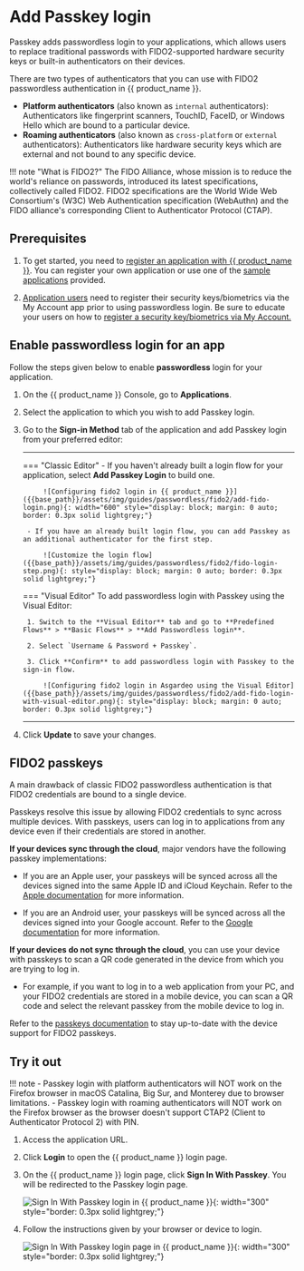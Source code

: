 # Add Passkey login

Passkey adds passwordless login to your applications, which allows users to replace traditional passwords with FIDO2-supported hardware security keys or built-in authenticators on their devices.

There are two types of authenticators that you can use with FIDO2 passwordless authentication in {{ product_name }}.

- **Platform authenticators** (also known as `internal` authenticators): Authenticators like fingerprint scanners, TouchID, FaceID, or Windows Hello which are bound to a particular device.
- **Roaming authenticators** (also known as `cross-platform` or `external` authenticators): Authenticators like hardware security keys which are external and not bound to any specific device.

!!! note "What is FIDO2?"
    The FIDO Alliance, whose mission is to reduce the world's reliance on passwords, introduced its latest specifications, collectively called FIDO2. FIDO2 specifications are the World Wide Web Consortium's (W3C) Web Authentication specification (WebAuthn) and the FIDO alliance's corresponding Client to Authenticator Protocol (CTAP).

## Prerequisites

1. To get started, you need to [register an application with {{ product_name }}]({{base_path}}/guides/applications/). You can register your own application or use one of the [sample applications]({{base_path}}/get-started/try-samples/) provided.

2. [Application users]({{base_path}}/guides/users/manage-customers/#onboard-a-user) need to register their security keys/biometrics via the My Account app prior to using passwordless login. Be sure to educate your users on how to [register a security key/biometrics via My Account.]({{base_path}}/guides/user-self-service/register-security-key/)

## Enable passwordless login for an app

Follow the steps given below to enable **passwordless** login for your application.

1. On the {{ product_name }} Console, go to **Applications**.

2. Select the application to which you wish to add Passkey login.

3. Go to the **Sign-in Method** tab of the application and add Passkey login from your preferred editor:


    ---
    === "Classic Editor"
        - If you haven't already built a login flow for your application, select **Add Passkey Login** to build one.

            ![Configuring fido2 login in {{ product_name }}]({{base_path}}/assets/img/guides/passwordless/fido2/add-fido-login.png){: width="600" style="display: block; margin: 0 auto; border: 0.3px solid lightgrey;"}

        - If you have an already built login flow, you can add Passkey as an additional authenticator for the first step.

            ![Customize the login flow]({{base_path}}/assets/img/guides/passwordless/fido2/fido-login-step.png){: style="display: block; margin: 0 auto; border: 0.3px solid lightgrey;"}

    === "Visual Editor"
        To add passwordless login with Passkey using the Visual Editor:

        1. Switch to the **Visual Editor** tab and go to **Predefined Flows** > **Basic Flows** > **Add Passwordless login**.

        2. Select `Username & Password + Passkey`.

        3. Click **Confirm** to add passwordless login with Passkey to the sign-in flow.

            ![Configuring fido2 login in Asgardeo using the Visual Editor]({{base_path}}/assets/img/guides/passwordless/fido2/add-fido-login-with-visual-editor.png){: style="display: block; margin: 0 auto; border: 0.3px solid lightgrey;"}

    ---

4. Click **Update** to save your changes.

## FIDO2 passkeys

A main drawback of classic FIDO2 passwordless authentication is that FIDO2 credentials are bound to a single device.

Passkeys resolve this issue by allowing FIDO2 credentials to sync across multiple devices. With passkeys, users can log in to applications from any device even if their credentials are stored in another.

**If your devices sync through the cloud**, major vendors have the following passkey implementations:

- If you are an Apple user, your passkeys will be synced across all the devices signed into the same Apple ID and iCloud Keychain. Refer to the [Apple documentation](https://developer.apple.com/passkeys/) for more information.

- If you are an Android user, your passkeys will be synced across all the devices signed into your Google account. Refer to the [Google documentation](https://developers.google.com/identity/passkeys) for more information.

**If your devices do not sync through the cloud**, you can use your device with passkeys to scan a QR code generated in the device from which you are trying to log in.

- For example, if you want to log in to a web application from your PC, and your FIDO2 credentials are stored in a mobile device, you can scan a QR code and select the relevant passkey from the mobile device to log in.

Refer to the [passkeys documentation](https://passkeys.dev/device-support/) to stay up-to-date with the device support for FIDO2 passkeys.

## Try it out

!!! note
    - Passkey login with platform authenticators will NOT work on the Firefox browser in macOS Catalina, Big Sur, and Monterey due to browser limitations.
    - Passkey login with roaming authenticators will NOT work on the Firefox browser as the browser doesn't support CTAP2 (Client to Authenticator Protocol 2) with PIN.

1. Access the application URL.
2. Click **Login** to open the {{ product_name }} login page.
3. On the {{ product_name }} login page, click **Sign In With Passkey**. You will be redirected to the Passkey login page.
  
    ![Sign In With Passkey login in {{ product_name }}]({{base_path}}/assets/img/guides/passwordless/fido2/sign-in-with-security-key.png){: width="300" style="border: 0.3px solid lightgrey;"}

4. Follow the instructions given by your browser or device to login.
  
    ![Sign In With Passkey login page in {{ product_name }}]({{base_path}}/assets/img/guides/passwordless/fido2/fido2-passkey-login-page.png){: width="300" style="border: 0.3px solid lightgrey;"}